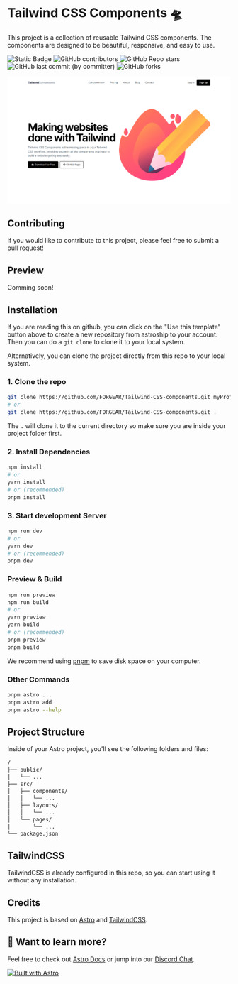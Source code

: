 # Tailwind CSS Components 🛸

This project is a collection of reusable Tailwind CSS components. The components are designed to be beautiful, responsive, and easy to use.

![Static Badge](https://img.shields.io/badge/Repo-Tailwind_CSS_Components-00c2e0)
![GitHub contributors](https://img.shields.io/github/contributors/FORGEAR/Tailwind-CSS-components?color=red)
![GitHub Repo stars](https://img.shields.io/github/stars/FORGEAR/Tailwind-CSS-components?color=yellow)
![GitHub last commit (by committer)](https://img.shields.io/github/last-commit/FORGEAR/Tailwind-CSS-components)
![GitHub forks](https://img.shields.io/github/forks/FORGEAR/Tailwind-CSS-components)



![image](./public/demo.png)

## Contributing

If you would like to contribute to this project, please feel free to submit a pull request!

## Preview

Comming soon!

## Installation

If you are reading this on github, you can click on the "Use this template" button above to create a new repository from astroship to your account. Then you can do a `git clone` to clone it to your local system.

Alternatively, you can clone the project directly from this repo to your local system.

### 1. Clone the repo

```bash
git clone https://github.com/FORGEAR/Tailwind-CSS-components.git myProjectName
# or
git clone https://github.com/FORGEAR/Tailwind-CSS-components.git .
```

The `.` will clone it to the current directory so make sure you are inside your project folder first.

### 2. Install Dependencies

```bash
npm install
# or
yarn install
# or (recommended)
pnpm install
```

### 3. Start development Server

```bash
npm run dev
# or
yarn dev
# or (recommended)
pnpm dev
```

### Preview & Build

```bash
npm run preview
npm run build
# or
yarn preview
yarn build
# or (recommended)
pnpm preview
pnpm build
```

We recommend using [pnpm](https://pnpm.io/) to save disk space on your computer.

### Other Commands

```bash
pnpm astro ...
pnpm astro add
pnpm astro --help
```

## Project Structure

Inside of your Astro project, you'll see the following folders and files:

```
/
├── public/
│   └── ...
├── src/
│   ├── components/
│   │   └── ...
│   ├── layouts/
│   │   └── ...
│   └── pages/
│       └── ...
└── package.json
```

## TailwindCSS

TailwindCSS is already configured in this repo, so you can start using it without any installation.

## Credits

This project is based on [Astro](https://astro.build) and [TailwindCSS](https://tailwindcss.com/).

## 👀 Want to learn more?

Feel free to check out [Astro Docs](https://docs.astro.build) or jump into our [Discord Chat](https://web3templates.com/discord).

[![Built with Astro](https://astro.badg.es/v1/built-with-astro.svg)](https://astro.build)
